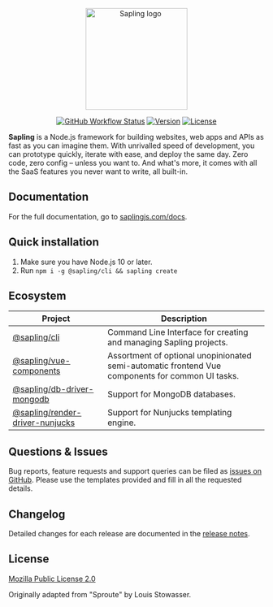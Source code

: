 <p align="center"><a href="https://saplingjs.com" target="_blank" rel="noopener noreferrer"><img width="200" src="https://saplingjs.com/images/logo.svg" alt="Sapling logo"></a></p>

<p align="center">
  <a href="https://github.com/saplingjs/sapling/actions"><img src="https://img.shields.io/github/workflow/status/saplingjs/sapling/CI" alt="GitHub Workflow Status"></a>
  <a href="https://www.npmjs.com/package/@sapling/sapling"><img src="https://img.shields.io/npm/v/@sapling/sapling.svg?sanitize=true" alt="Version"></a>
  <a href="https://github.com/saplingjs/sapling/blob/master/LICENSE"><img src="https://img.shields.io/npm/l/@sapling/sapling.svg?sanitize=true" alt="License"></a>
</p>

**Sapling** is a Node.js framework for building websites, web apps and APIs as fast as you can imagine them.  With unrivalled speed of development, you can prototype quickly, iterate with ease, and deploy the same day.  Zero code, zero config – unless you want to.  And what's more, it comes with all the SaaS features you never want to write, all built-in.

## Documentation

For the full documentation, go to [saplingjs.com/docs](https://saplingjs.com/docs/).

## Quick installation

1. Make sure you have Node.js 10 or later.
2. Run `npm i -g @sapling/cli && sapling create`

## Ecosystem

Project                                                                                 | Description
----------------------------------------------------------------------------------------|---------------------------------------------------------------------------------------------------
[@sapling/cli](https://github.com/saplingjs/cli)                                        | Command Line Interface for creating and managing Sapling projects.
[@sapling/vue-components](https://github.com/saplingjs/vue-components)                  | Assortment of optional unopinionated semi-automatic frontend Vue components for common UI tasks.
[@sapling/db-driver-mongodb](https://github.com/saplingjs/db-driver-mongodb)            | Support for MongoDB databases.
[@sapling/render-driver-nunjucks](https://github.com/saplingjs/render-driver-nunjucks)  | Support for Nunjucks templating engine.

## Questions & Issues

Bug reports, feature requests and support queries can be filed as [issues on GitHub](https://github.com/saplingjs/sapling/issues).  Please use the templates provided and fill in all the requested details.

## Changelog

Detailed changes for each release are documented in the [release notes](https://github.com/saplingjs/sapling/releases).

## License

[Mozilla Public License 2.0](https://opensource.org/licenses/MPL-2.0)

Originally adapted from "Sproute" by Louis Stowasser.
